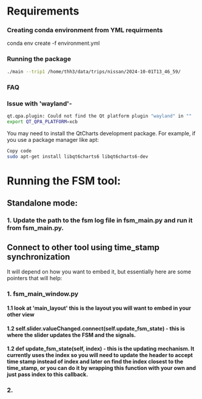 # Requirements

### Creating conda environment from YML requirments
conda env create -f environment.yml

### Running the package
```bash
./main --trip1 /home/thh3/data/trips/nissan/2024-10-01T13_46_59/
```

### FAQ
### Issue with 'wayland'-
``` bash
qt.qpa.plugin: Could not find the Qt platform plugin "wayland" in ""
export QT_QPA_PLATFORM=xcb
```

You may need to install the QtCharts development package. For example, if you use a package manager like apt:
```bash
Copy code
sudo apt-get install libqt6charts6 libqt6charts6-dev
```

# Running the FSM tool:
## Standalone mode:
### 1. Update the path to the fsm log file in fsm_main.py and run it from fsm_main.py.

## Connect to other tool using time_stamp synchronization
It will depend on how you want to embed it, but essentially here are some pointers that will help:
### 1. fsm_main_window.py 
#### 1.1 look at  'main_layout' this is the layout you will want to embed in your other view
#### 1.2 self.slider.valueChanged.connect(self.update_fsm_state) - this is where the slider updates the FSM and the signals. 
#### 1.2 def update_fsm_state(self, index) - this is the updating mechanism. It currently uses the index so you will need to update the header to accept time stamp instead of index and later on find the index closest to the time_stamp, or you can do it by wrapping this function with your own and just pass index to this callback. 


### 2. 


